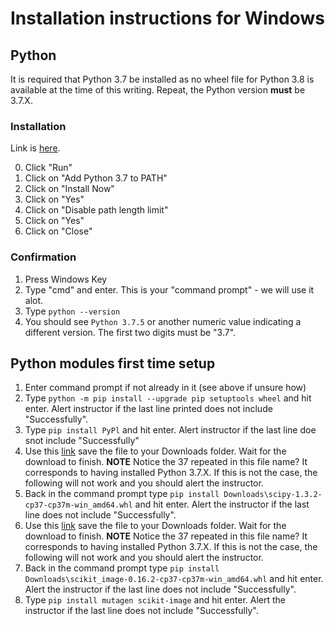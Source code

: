 # Installation instructions for Windows

## Python

It is required that Python 3.7 be installed as no wheel file for Python 3.8 is available at the time of this writing. Repeat, the Python version **must** be 3.7.X.

### Installation

Link is [here](https://www.python.org/ftp/python/3.7.5/python-3.7.5-amd64.exe).

0. Click "Run"
1. Click on "Add Python 3.7 to PATH"
2. Click on "Install Now"
3. Click on "Yes"
4. Click on "Disable path length limit"
5. Click on "Yes"
6. Click on "Close"

### Confirmation

1. Press Windows Key
2. Type "cmd" and enter. This is your "command prompt" - we will use it alot.
3. Type `python --version`
4. You should see `Python 3.7.5` or another numeric value indicating a different version. The first two digits must be "3.7".

## Python modules first time setup

1. Enter command prompt if not already in it (see above if unsure how)
2. Type `python -m pip install --upgrade pip setuptools wheel` and hit enter. Alert instructor if the last line printed does not include "Successfully".
3. Type `pip install PyPl` and hit enter. Alert instructor if the last line doe snot include "Successfully"
4. Use this [link](https://files.pythonhosted.org/packages/55/89/5a66a6be1720b823111d603abc975803a403f294e77fc8862fdafea4e005/scipy-1.3.2-cp37-cp37m-win_amd64.whl) save the file to your Downloads folder. Wait for the download to finish. **NOTE** Notice the 37 repeated in this file name? It corresponds to having installed Python 3.7.X. If this is not the case, the following will not work and you should alert the instructor.
5. Back in the command prompt type `pip install Downloads\scipy-1.3.2-cp37-cp37m-win_amd64.whl` and hit enter. Alert the instructor if the last line does not include "Successfully".
6. Use this [link](https://files.pythonhosted.org/packages/cb/5a/abd74bd5ce791e2ab0b6fd88b144c42dbc88b3b1d963147417d0e163684b/scikit_image-0.16.2-cp37-cp37m-win_amd64.whl) save the file to your Downloads folder. Wait for the download to finish. **NOTE** Notice the 37 repeated in this file name? It corresponds to having installed Python 3.7.X. If this is not the case, the following will not work and you should alert the instructor.
7. Back in the command prompt type `pip install Downloads\scikit_image-0.16.2-cp37-cp37m-win_amd64.whl` and hit enter. Alert the instructor if the last line does not include "Successfully".
8. Type `pip install mutagen scikit-image` and hit enter. Alert the instructor if the last line does not include "Successfully".
